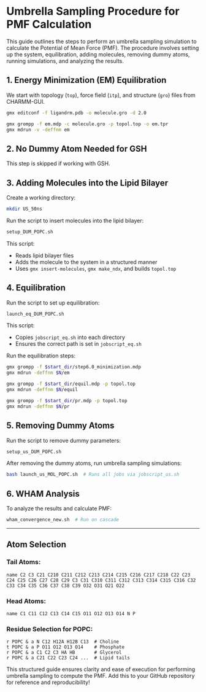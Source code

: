 # Umbrella Sampling Procedure for PMF Calculation

This guide outlines the steps to perform an umbrella sampling simulation to calculate the Potential of Mean Force (PMF). The procedure involves setting up the system, equilibration, adding molecules, removing dummy atoms, running simulations, and analyzing the results.

## 1. Energy Minimization (EM) Equilibration
We start with topology (`top`), force field (`itp`), and structure (`gro`) files from CHARMM-GUI.

```bash
gmx editconf -f ligandrm.pdb -o molecule.gro -d 2.0

gmx grompp -f em.mdp -c molecule.gro -p topol.top -o em.tpr
gmx mdrun -v -deffnm em
```

## 2. **No Dummy Atom Needed for GSH**
This step is skipped if working with GSH.

## 3. Adding Molecules into the Lipid Bilayer
Create a working directory:

```bash
mkdir US_50ns
```

Run the script to insert molecules into the lipid bilayer:
```bash
setup_DUM_POPC.sh
```
This script:
- Reads lipid bilayer files
- Adds the molecule to the system in a structured manner
- Uses `gmx insert-molecules`, `gmx make_ndx`, and builds `topol.top`

## 4. Equilibration
Run the script to set up equilibration:
```bash
launch_eq_DUM_POPC.sh
```
This script:
- Copies `jobscript_eq.sh` into each directory
- Ensures the correct path is set in `jobscript_eq.sh`

Run the equilibration steps:
```bash
gmx grompp -f $start_dir/step6.0_minimization.mdp
gmx mdrun -deffnm $N/em

gmx grompp -f $start_dir/equil.mdp -p topol.top
gmx mdrun -deffnm $N/equil

gmx grompp -f $start_dir/pr.mdp -p topol.top
gmx mdrun -deffnm $N/pr
```

## 5. Removing Dummy Atoms
Run the script to remove dummy parameters:
```bash
setup_us_DUM_POPC.sh
```
After removing the dummy atoms, run umbrella sampling simulations:
```bash
bash launch_us_MOL_POPC.sh  # Runs all jobs via jobscript_us.sh
```

## 6. WHAM Analysis
To analyze the results and calculate PMF:
```bash
wham_convergence_new.sh  # Run on cascade
```

---

## **Atom Selection**

### Tail Atoms:
```
name C2 C3 C21 C210 C211 C212 C213 C214 C215 C216 C217 C218 C22 C23 C24 C25 C26 C27 C28 C29 C3 C31 C310 C311 C312 C313 C314 C315 C316 C32 C33 C34 C35 C36 C37 C38 C39 O32 O31 O21 O22
```

### Head Atoms:
```
name C1 C11 C12 C13 C14 C15 O11 O12 O13 O14 N P
```

### Residue Selection for POPC:
```
r POPC & a N C12 H12A H12B C13  # Choline
t POPC & a P O11 O12 O13 O14    # Phosphate
r POPC & a C1 C2 C3 HA HB       # Glycerol
r POPC & a C21 C22 C23 C24 ...  # Lipid tails
```

This structured guide ensures clarity and ease of execution for performing umbrella sampling to compute the PMF. Add this to your GitHub repository for reference and reproducibility!


